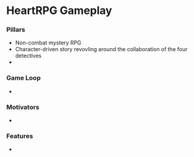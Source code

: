 # HeartRPG Gameplay

### Pillars

- Non-combat mystery RPG
- Character-driven story revovling around the collaboration of the four detectives
- 


### Game Loop

-


### Motivators

-


### Features

-

